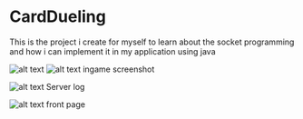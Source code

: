 # CardDueling
This is the project i create for myself to learn about the socket programming and how i can implement it in my application
using java

![alt text](https://i.imgur.com/sG5lg73.jpg)
![alt text](https://i.imgur.com/lRQJ01T.jpg)
ingame screenshot

![alt text](https://i.imgur.com/BfIl60H.jpg)
Server log

![alt text](https://i.imgur.com/uKvUQKA.jpg)
front page
